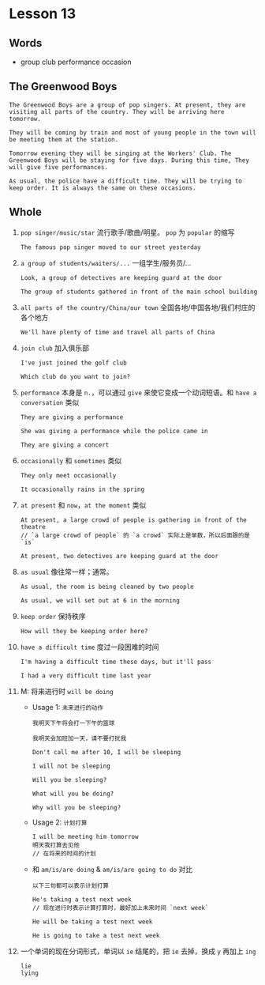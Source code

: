 # Lesson 13

## Words

- group club performance occasion

## The Greenwood Boys

```
The Greenwood Boys are a group of pop singers. At present, they are visiting all parts of the country. They will be arriving here tomorrow.

They will be coming by train and most of young people in the town will be meeting them at the station.

Tomorrow evening they will be singing at the Workers' Club. The Greenwood Boys will be staying for five days. During this time, They will give five performances.

As usual, the police have a difficult time. They will be trying to keep order. It is always the same on these occasions.
```

## Whole

1. `pop singer/music/star` 流行歌手/歌曲/明星。 `pop` 为 `popular` 的缩写

   ```
   The famous pop singer moved to our street yesterday
   ```

2. `a group of students/waiters/...` 一组学生/服务员/...

   ```
   Look, a group of detectives are keeping guard at the door

   The group of students gathered in front of the main school building
   ```

3. `all parts of the country/China/our town` 全国各地/中国各地/我们村庄的各个地方

   ```
   We'll have plenty of time and travel all parts of China
   ```

4. `join club` 加入俱乐部

   ```
   I've just joined the golf club

   Which club do you want to join?
   ```

5. `performance` 本身是 `n.`，可以通过 `give` 来使它变成一个动词短语。和 `have a conversation` 类似

   ```
   They are giving a performance

   She was giving a performance while the police came in

   They are giving a concert
   ```

6. `occasionally` 和 `sometimes` 类似

   ```
   They only meet occasionally

   It occasionally rains in the spring
   ```

7. `at present` 和 `now`，`at the moment` 类似

   ```
   At present, a large crowd of people is gathering in front of the theatre
   // `a large crowd of people` 的 `a crowd` 实际上是单数，所以后面跟的是 `is`

   At present, two detectives are keeping guard at the door
   ```

8. `as usual` 像往常一样；通常。

   ```
   As usual, the room is being cleaned by two people

   As usual, we will set out at 6 in the morning
   ```

9. `keep order` 保持秩序

   ```
   How will they be keeping order here?
   ```

10. `have a difficult time` 度过一段困难的时间

    ```
    I'm having a difficult time these days, but it'll pass

    I had a very difficult time last year
    ```

11. M: 将来进行时 `will be doing`

    - Usage 1: `未来进行的动作`

      ```
      我明天下午将会打一下午的篮球

      我明天会加班加一天，请不要打扰我
      ```

      ```
      Don't call me after 10, I will be sleeping

      I will not be sleeping

      Will you be sleeping?

      What will you be doing?

      Why will you be sleeping?
      ```

    - Usage 2: `计划打算`

      ```
      I will be meeting him tomorrow
      明天我打算去见他
      // 在将来的时间的计划
      ```

    - 和 `am/is/are doing` & `am/is/are going to do` 对比

      ```
      以下三句都可以表示计划打算

      He's taking a test next week
      // 现在进行时表示计算打算时，最好加上未来时间 `next week`

      He will be taking a test next week

      He is going to take a test next week
      ```

12. 一个单词的现在分词形式，单词以 `ie` 结尾的，把 `ie` 去掉，换成 `y` 再加上 `ing`

    ```
    lie
    lying
    ```
